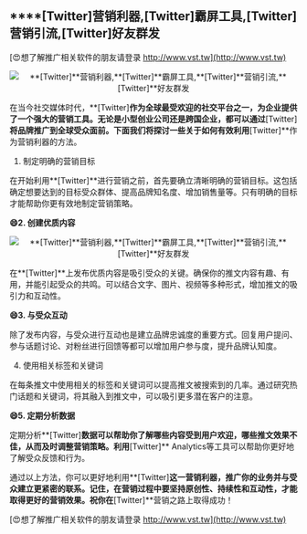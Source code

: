 ## ****[Twitter]**营销利器,**[Twitter]**霸屏工具,**[Twitter]**营销引流,**[Twitter]**好友群发**

[😍想了解推广相关软件的朋友请登录 http://www.vst.tw](http://www.vst.tw)

 <center><img src="https://vst.tw/MP4/tuiguang/png/7.png" alt="**[Twitter]**营销利器,**[Twitter]**霸屏工具,**[Twitter]**营销引流,**[Twitter]**好友群发"></center>

在当今社交媒体时代，**[Twitter]**作为全球最受欢迎的社交平台之一，为企业提供了一个强大的营销工具。无论是小型创业公司还是跨国企业，都可以通过**[Twitter]**将品牌推广到全球受众面前。下面我们将探讨一些关于如何有效利用**[Twitter]**作为营销利器的方法。

1. 制定明确的营销目标

在开始利用**[Twitter]**进行营销之前，首先要确立清晰明确的营销目标。这包括确定想要达到的目标受众群体、提高品牌知名度、增加销售量等。只有明确的目标才能帮助你更有效地制定营销策略。

**😄2. 创建优质内容**

 <center><img src="https://vst.tw/MP4/tuiguang/png/8.png" alt="**[Twitter]**营销利器,**[Twitter]**霸屏工具,**[Twitter]**营销引流,**[Twitter]**好友群发"></center>

在**[Twitter]**上发布优质内容是吸引受众的关键。确保你的推文内容有趣、有用，并能引起受众的共鸣。可以结合文字、图片、视频等多种形式，增加推文的吸引力和互动性。

**😄3. 与受众互动**

除了发布内容，与受众进行互动也是建立品牌忠诚度的重要方式。回复用户提问、参与话题讨论、对粉丝进行回馈等都可以增加用户参与度，提升品牌认知度。

4. 使用相关标签和关键词

在每条推文中使用相关的标签和关键词可以提高推文被搜索到的几率。通过研究热门话题和关键词，将其融入到推文中，可以吸引更多潜在客户的注意。

**😄5. 定期分析数据**

定期分析**[Twitter]**数据可以帮助你了解哪些内容受到用户欢迎，哪些推文效果不佳，从而及时调整营销策略。利用**[Twitter]** Analytics等工具可以帮助你更好地了解受众反馈和行为。

通过以上方法，你可以更好地利用**[Twitter]**这一营销利器，推广你的业务并与受众建立更紧密的联系。记住，在营销过程中要坚持原创性、持续性和互动性，才能取得更好的营销效果。祝你在**[Twitter]**营销之路上取得成功！

[😍想了解推广相关软件的朋友请登录 http://www.vst.tw](http://www.vst.tw)



